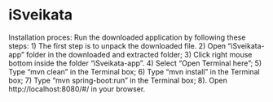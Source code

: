 # iSveikata
Installation proces:
Run the downloaded application by following these steps:
	1) The first step is to unpack the downloaded file.
2) Open “iSveikata-app” folder in the downloaded and extracted folder;
3) Click right mouse bottom inside the folder “iSveikata-app”.
4) Select “Open Terminal here”;
5) Type “mvn clean” <Enter> in the Terminal box;
6) Type “mvn install” <Enter> in the Terminal box;
7) Type “mvn spring-boot:run”  <Enter> in the Terminal box;
	8). Open http://localhost:8080/#/ in your browser.